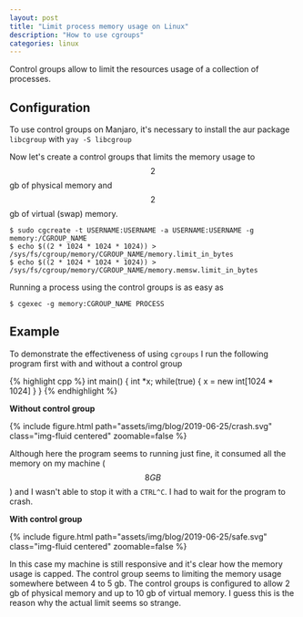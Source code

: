```yaml
---
layout: post
title: "Limit process memory usage on Linux"
description: "How to use cgroups"
categories: linux
---
```


Control groups allow to limit the resources usage of a collection of processes.<!--more-->

## Configuration

To use control groups on Manjaro, it's necessary to install the aur package `libcgroup` with `yay -S libcgroup`

Now let's create a control groups that limits the memory usage to $$2$$ gb of physical memory and $$2$$ gb of virtual (swap) memory.

```
$ sudo cgcreate -t USERNAME:USERNAME -a USERNAME:USERNAME -g memory:/CGROUP_NAME
$ echo $((2 * 1024 * 1024 * 1024)) > /sys/fs/cgroup/memory/CGROUP_NAME/memory.limit_in_bytes
$ echo $((2 * 1024 * 1024 * 1024)) > /sys/fs/cgroup/memory/CGROUP_NAME/memory.memsw.limit_in_bytes
```

Running a process using the control groups is as easy as

```
$ cgexec -g memory:CGROUP_NAME PROCESS
```

## Example

To demonstrate the effectiveness of using `cgroups` I run the following program first with and without a control group

{% highlight cpp %}
int main() {
    int *x;
    while(true) {
        x = new int[1024 * 1024]
    }
}
{% endhighlight %}

**Without control group**

{% include figure.html path="assets/img/blog/2019-06-25/crash.svg" class="img-fluid centered" zoomable=false %}

Although here the program seems to running just fine, it consumed all the memory on my machine ($$8 GB$$) and I wasn't able to stop it with a `CTRL^C`. I had to wait for the program to crash.

**With control group**

{% include figure.html path="assets/img/blog/2019-06-25/safe.svg" class="img-fluid centered" zoomable=false %}

In this case my machine is still responsive and it's clear how the memory usage is capped. The control group seems to limiting the memory usage somewhere between 4 to 5 gb. The control groups is configured to allow 2 gb of physical memory and up to 10 gb of virtual memory. I guess this is the reason why the actual limit seems so strange.
